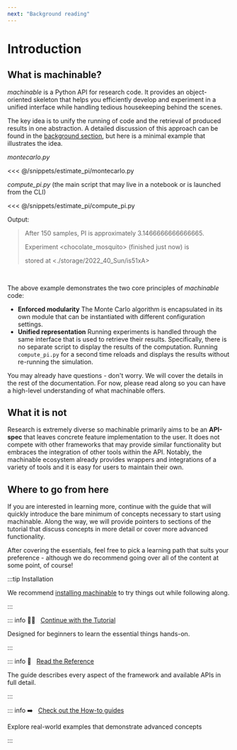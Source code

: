```yaml
---
next: "Background reading"
---
```


# Introduction

## What is machinable?

_machinable_ is a Python API for research code. It provides an object-oriented skeleton that helps you efficiently develop and experiment in a unified interface while handling tedious housekeeping behind the scenes.

The key idea is to unify the running of code and the retrieval of produced results in one abstraction. A detailed discussion of this approach can be found in the [background section](./../idea.md), but here is a minimal example that illustrates the idea.

_montecarlo\.py_

<<< @/snippets/estimate_pi/montecarlo.py

_compute_pi\.py_ (the main script that may live in a notebook or is launched from the CLI)

<<< @/snippets/estimate_pi/compute_pi.py

Output:

> After 150 samples, PI is approximately 3.1466666666666665.
>
> Experiment \<chocolate_mosquito> (finished just now) is 
>
> stored at \<./storage/2022_40_Sun/is51xA>

<br />

The above example demonstrates the two core principles of _machinable_ code:

- **Enforced modularity** The Monte Carlo algorithm is encapsulated in its own module that can be instantiated with different configuration settings.
- **Unified representation** Running experiments is handled through the same interface that is used to retrieve their results. Specifically, there is no separate script to display the results of the computation. Running `compute_pi.py` for a second time reloads and displays the results without re-running the simulation.

You may already have questions - don't worry. We will cover the details in the rest of the documentation. For now, please read along so you can have a high-level understanding of what machinable offers.

## What it is not

Research is extremely diverse so machinable primarily aims to be an **API-spec** that leaves concrete feature implementation to the user. It does not compete with other frameworks that may provide similar functionality but embraces the integration of other tools within the API. Notably, the machinable ecosystem already provides wrappers and integrations of a variety of tools and it is easy for users to maintain their own. 

## Where to go from here

If you are interested in learning more, continue with the guide that will quickly introduce the bare minimum of concepts necessary to start using machinable. Along the way, we will provide pointers to sections of the tutorial that discuss concepts in more detail or cover more advanced functionality.

After covering the essentials, feel free to pick a learning path that suits your preference - although we do recommend going over all of the content at some point, of course!

:::tip Installation

We recommend [installing machinable](../installation.md) to try things out while following along.

:::

::: info :student: &nbsp; [Continue with the Tutorial](./essentials/project-structure.md)

Designed for beginners to learn the essential things hands-on.

:::

::: info :open_book: &nbsp; [Read the Reference](../reference/index.md)

The guide describes every aspect of the framework and available APIs in full detail.

:::

::: info :arrow_right: &nbsp; [Check out the How-to guides](../examples/overview.md)

Explore real-world examples that demonstrate advanced concepts

:::
